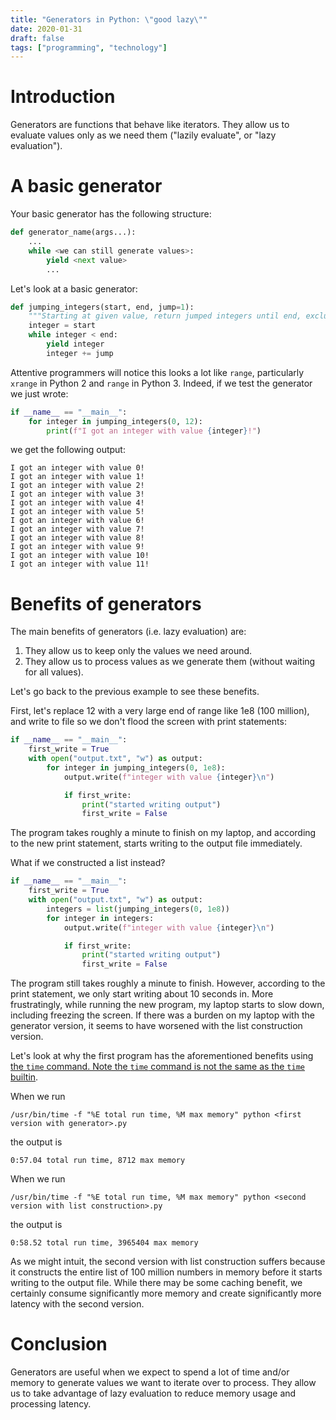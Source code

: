 ```yaml
---
title: "Generators in Python: \"good lazy\""
date: 2020-01-31
draft: false
tags: ["programming", "technology"]
---
```

# Introduction
Generators are functions that behave like iterators. They allow us to evaluate values only as we need them ("lazily evaluate", or "lazy evaluation").
# A basic generator
Your basic generator has the following structure:
```Python
def generator_name(args...):
    ...
    while <we can still generate values>:
        yield <next value>
        ...
```
Let's look at a basic generator:
```Python
def jumping_integers(start, end, jump=1):
    """Starting at given value, return jumped integers until end, exclusive."""
    integer = start
    while integer < end:
        yield integer
        integer += jump
```
Attentive programmers will notice this looks a lot like `range`, particularly `xrange` in Python 2 and `range` in Python 3. Indeed, if we test the generator we just wrote:
```Python
if __name__ == "__main__":
    for integer in jumping_integers(0, 12):
        print(f"I got an integer with value {integer}!")
```
we get the following output:
```
I got an integer with value 0!
I got an integer with value 1!
I got an integer with value 2!
I got an integer with value 3!
I got an integer with value 4!
I got an integer with value 5!
I got an integer with value 6!
I got an integer with value 7!
I got an integer with value 8!
I got an integer with value 9!
I got an integer with value 10!
I got an integer with value 11!
```
# Benefits of generators
The main benefits of generators (i.e. lazy evaluation) are:
1. They allow us to keep only the values we need around.
2. They allow us to process values as we generate them (without waiting for all values).

Let's go back to the previous example to see these benefits.

First, let's replace 12 with a very large end of range like 1e8 (100 million), and write to file so we don't flood the screen with print statements:
```Python
if __name__ == "__main__":
    first_write = True
    with open("output.txt", "w") as output:
        for integer in jumping_integers(0, 1e8):
            output.write(f"integer with value {integer}\n")

            if first_write:
                print("started writing output")
                first_write = False
```
The program takes roughly a minute to finish on my laptop, and according to the new print statement, starts writing to the output file immediately.

What if we constructed a list instead?
```Python
if __name__ == "__main__":
    first_write = True
    with open("output.txt", "w") as output:
        integers = list(jumping_integers(0, 1e8))
        for integer in integers:
            output.write(f"integer with value {integer}\n")

            if first_write:
                print("started writing output")
                first_write = False
```
The program still takes roughly a minute to finish. However, according to the print statement, we only start writing about 10 seconds in. More frustratingly, while running the new program, my laptop starts to slow down, including freezing the screen. If there was a burden on my laptop with the generator version, it seems to have worsened with the list construction version.

Let's look at why the first program has the aforementioned benefits using [the `time` command. Note the `time` command is not the same as the `time` builtin](https://unix.stackexchange.com/questions/375889/unix-command-to-tell-how-much-ram-was-used-during-program-runtime).

When we run
```
/usr/bin/time -f "%E total run time, %M max memory" python <first version with generator>.py
```
the output is
```
0:57.04 total run time, 8712 max memory
```

When we run
```
/usr/bin/time -f "%E total run time, %M max memory" python <second version with list construction>.py
```
the output is
```
0:58.52 total run time, 3965404 max memory
```

As we might intuit, the second version with list construction suffers because it constructs the entire list of 100 million numbers in memory before it starts writing to the output file. While there may be some caching benefit, we certainly consume significantly more memory and create significantly more latency with the second version.
# Conclusion
Generators are useful when we expect to spend a lot of time and/or memory to generate values we want to iterate over to process. They allow us to take advantage of lazy evaluation to reduce memory usage and processing latency.
